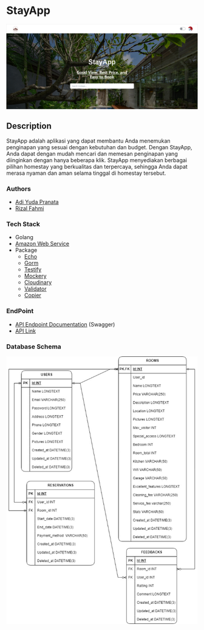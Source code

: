 
# StayApp

![App Screenshot](https://raw.githubusercontent.com/Grou-Project-5/StayApp-API/main/images/HomePage.png)

## Description

StayApp adalah aplikasi yang dapat membantu Anda menemukan penginapan yang sesuai dengan kebutuhan dan budget. Dengan StayApp, Anda dapat dengan mudah mencari dan memesan penginapan yang diinginkan dengan hanya beberapa klik. StayApp menyediakan berbagai pilihan homestay yang berkualitas dan terpercaya, sehingga Anda dapat merasa nyaman dan aman selama tinggal di homestay tersebut.

### Authors

- [Adi Yuda Pranata](https://github.com/Adiyuda123)
- [Rizal Fahmi](https://github.com/rizal-fahmi)

### Tech Stack

- Golang
- [Amazon Web Service](https://aws.amazon.com/)
- Package
  - [Echo](https://echo.labstack.com/)
  - [Gorm](https://gorm.io/)
  - [Testify](https://github.com/stretchr/testify)
  - [Mockery](https://github.com/vektra/mockery)
  - [Cloudinary](https://github.com/cloudinary/cloudinary-go)
  - [Validator](https://github.com/go-playground/validator)
  - [Copier](https://github.com/jinzhu/copier)

### EndPoint

- [API Endpoint Documentation](https://app.swaggerhub.com/apis-docs/ADIYUDAPRANATA/Dashboard/1.0.0) (Swagger)
- [API Link](http://54.255.147.31)

### Database Schema

![ERD](https://raw.githubusercontent.com/Grou-Project-5/StayApp-API/main/images/ERD%20(1).jpg)
